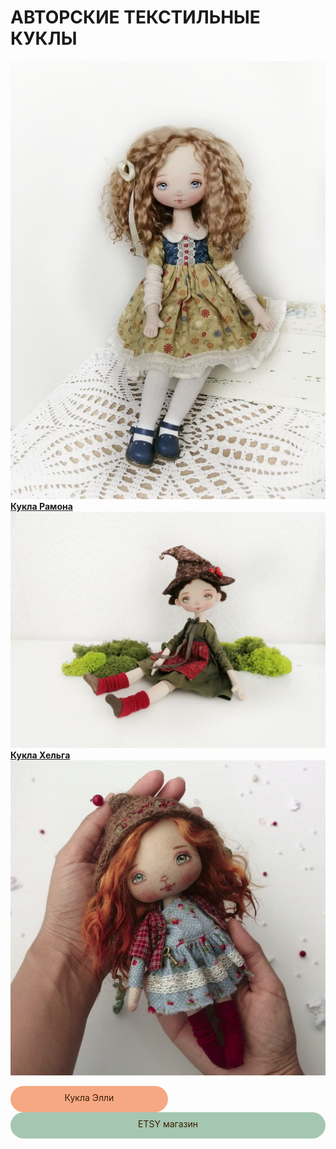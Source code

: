 
# АВТОРСКИЕ ТЕКСТИЛЬНЫЕ КУКЛЫ 

![](RAMONA.jpg) 
[**Кукла Рамона**](course1)
![](HELGA.jpg)
[**Кукла Хельга**](course2)  
![](ELLY.png)  
<div onclick="window.open('course3');" style="cursor:pointer;border-width:0;border-style:solid;background-color:#f5a883;width:50%;text-align:center;color:#3a1d03;-moz-border-radius: 30px;vertical-align: middle;height: 32px;padding-top: 10px;  -webkit-border-radius:50px;">Кукла Элли</div>

      
<div onclick="window.open('https://www.etsy.com/shop/TomirisDoll');" style="cursor:pointer;border-width:0;border-style:solid;background-color:#a5c6b1;width:100%;text-align:center;color:#3a1d03;-moz-border-radius: 30px;vertical-align: middle;height: 32px;padding-top: 10px;
      -webkit-border-radius:50px;">ETSY магазин</div>

